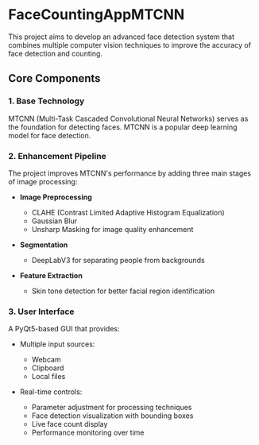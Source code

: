 # FaceCountingAppMTCNN

This project aims to develop an advanced face detection system that combines multiple computer vision techniques to improve the accuracy of face detection and counting.

## Core Components

### 1. Base Technology
MTCNN (Multi-Task Cascaded Convolutional Neural Networks) serves as the foundation for detecting faces. MTCNN is a popular deep learning model for face detection.

### 2. Enhancement Pipeline
The project improves MTCNN's performance by adding three main stages of image processing:

- **Image Preprocessing**
  - CLAHE (Contrast Limited Adaptive Histogram Equalization)
  - Gaussian Blur
  - Unsharp Masking for image quality enhancement

- **Segmentation**
  - DeepLabV3 for separating people from backgrounds

- **Feature Extraction**
  - Skin tone detection for better facial region identification

### 3. User Interface
A PyQt5-based GUI that provides:

- Multiple input sources:
  - Webcam
  - Clipboard
  - Local files

- Real-time controls:
  - Parameter adjustment for processing techniques
  - Face detection visualization with bounding boxes
  - Live face count display
  - Performance monitoring over time
